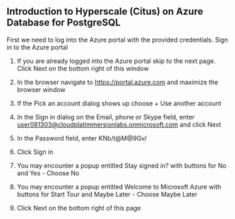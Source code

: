 Introduction to Hyperscale (Citus) on Azure Database for PostgreSQL
-------------------------------------------------------------------

First we need to log into the Azure portal with the provided credentials.
Sign in to the Azure portal
 
1.	If you are already logged into the Azure portal skip to the next page. Click Next on the bottom right of this window 
 
2.	In the browser navigate to 
https://portal.azure.com
and maximize the browser window
 
3.	If the Pick an account dialog shows up choose + Use another account 
 
4.	In the Sign in dialog on the Email, phone or Skype field, enter 
user081303@cloudplatimmersionlabs.onmicrosoft.com
and click Next
 
5.	In the Password field, enter 
KNb/t@M@9Gv/
 
6.	Click Sign in 
 
7.	You may encounter a popup entitled Stay signed in? with buttons for No and Yes - Choose No 
 
8.	You may encounter a popup entitled Welcome to Microsoft Azure with buttons for Start Tour and Maybe Later - Choose Maybe Later 
 
9.	Click Next on the bottom right of this page 
